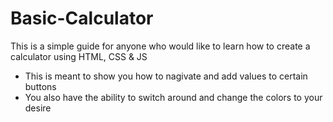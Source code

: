 # Basic-Calculator
 
 
 This is a simple guide for anyone who would like to learn how to create a calculator using HTML, CSS & JS
* This is meant to show you how to nagivate and add values to certain buttons
* You also have the ability to switch around and change the colors to your desire
